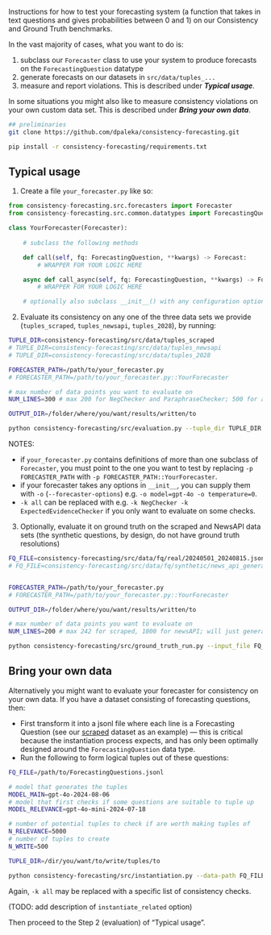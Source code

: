 Instructions for how to test your forecasting system (a function that takes in text questions and gives probabilities between 0 and 1) on our Consistency and Ground Truth benchmarks. 

In the vast majority of cases, what you want to do is: 

1. subclass our `Forecaster` class to use your system to produce forecasts on the `ForecastingQuestion` datatype
2. generate forecasts on our datasets in `src/data/tuples_...`
3. measure and report violations. This is described under ***Typical usage***.

In some situations you might also like to measure consistency violations on your own custom data set. This is described under ***Bring your own data***.


```bash
## preliminaries
git clone https://github.com/dpaleka/consistency-forecasting.git

pip install -r consistency-forecasting/requirements.txt
```

## Typical usage


1. Create a file `your_forecaster.py` like so:

```python
from consistency-forecasting.src.forecasters import Forecaster
from consistency-forecasting.src.common.datatypes import ForecastingQuestion, Forecast

class YourForecaster(Forecaster):
	
	# subclass the following methods

	def call(self, fq: ForecastingQuestion, **kwargs) -> Forecast:
		# WRAPPER FOR YOUR LOGIC HERE

	async def call_async(self, fq: ForecastingQuestion, **kwargs) -> Forecast:
		# WRAPPER FOR YOUR LOGIC HERE

	# optionally also subclass __init__() with any configuration options your forecaster takes, e.g. LLM model name

```

2. Evaluate its consistency on any one of the three data sets we provide (`tuples_scraped`, `tuples_newsapi`, `tuples_2028`), by running:

```bash
TUPLE_DIR=consistency-forecasting/src/data/tuples_scraped
# TUPLE_DIR=consistency-forecasting/src/data/tuples_newsapi
# TUPLE_DIR=consistency-forecasting/src/data/tuples_2028

FORECASTER_PATH=/path/to/your_forecaster.py
# FORECASTER_PATH=/path/to/your_forecaster.py::YourForecaster

# max number of data points you want to evaluate on
NUM_LINES=300 # max 200 for NegChecker and ParaphraseChecker; 500 for all else. will just generate the max if you exceed it or set to -1

OUTPUT_DIR=/folder/where/you/want/results/written/to

python consistency-forecasting/src/evaluation.py --tuple_dir TUPLE_DIR -p FORECASTER_PATH --num_lines NUM_LINES --run --async -k all --output_dir OUTPUT_DIR
```

NOTES: 
- if `your_forecaster.py` contains definitions of more than one subclass of `Forecaster`, you must point to the one you want to test by replacing `-p FORECASTER_PATH` with `-p FORECASTER_PATH::YourForecaster`.
- if your forecaster takes any options in `__init__`, you can supply them with `-o` (`--forecaster-options`) e.g. `-o model=gpt-4o -o temperature=0`.
- `-k all` can be replaced with e.g. `-k NegChecker -k ExpectedEvidenceChecker` if you only want to evaluate on some checks.

3. Optionally, evaluate it on ground truth on the scraped and NewsAPI data sets (the synthetic questions, by design, do not have ground truth resolutions)

```bash
FQ_FILE=consistency-forecasting/src/data/fq/real/20240501_20240815.jsonl # scraped
# FQ_FILE=consistency-forecasting/src/data/fq/synthetic/news_api_generated_fqs/20240701_20240831.jsonl # newsapi


FORECASTER_PATH=/path/to/your_forecaster.py
# FORECASTER_PATH=/path/to/your_forecaster.py::YourForecaster

OUTPUT_DIR=/folder/where/you/want/results/written/to

# max number of data points you want to evaluate on
NUM_LINES=200 # max 242 for scraped, 1000 for newsAPI; will just generate the max if you exceed it or set to -1

python consistency-forecasting/src/ground_truth_run.py --input_file FQ_FILE -p FORECASTER_PATH --num_lines 1000 --run --async --output_dir OUTPUT_DIR
```

## Bring your own data

Alternatively you might want to evaluate your forecaster for consistency on your own data. If you have a dataset consisting of forecasting questions, then:

- First transform it into a jsonl file where each line is a Forecasting Question (see our [scraped](src/data/fq/real/20240501_20240815.jsonl) dataset as an example) — this is critical because the instantiation process expects, and has only been optimally designed around the `ForecastingQuestion` data type.
- Run the following to form logical tuples out of these questions:

```bash
FQ_FILE=/path/to/ForecastingQuestions.jsonl

# model that generates the tuples
MODEL_MAIN=gpt-4o-2024-08-06
# model that first checks if some questions are suitable to tuple up
MODEL_RELEVANCE=gpt-4o-mini-2024-07-18

# number of potential tuples to check if are worth making tuples of
N_RELEVANCE=5000
# number of tuples to create
N_WRITE=500

TUPLE_DIR=/dir/you/want/to/write/tuples/to

python consistency-forecasting/src/instantiation.py --data-path FQ_FILE --model_main=MODEL_MAIN --model_relevance=MODEL_RELEVANCE --n_relevance=N_RELEVANCE --n_write=N_WRITE --tuple_dir=TUPLE_DIR -k all --seed=42  
```

Again, `-k all` may be replaced with a specific list of consistency checks.

(TODO: add description of `instantiate_related` option)

Then proceed to the Step 2 (evaluation) of “Typical usage”.
